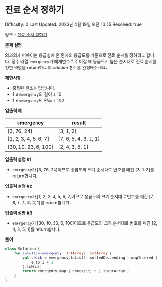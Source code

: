 # 진료 순서 정하기

Difficulty: 0
Last Updated: 2023년 4월 19일 오전 10:55
Resolved: true

링크 - [진료 순서 정하기](https://school.programmers.co.kr/learn/courses/30/lessons/120835)

**문제 설명**

외과의사 머쓱이는 응급실에 온 환자의 응급도를 기준으로 진료 순서를 정하려고 합니다. 정수 배열 `emergency`가 매개변수로 주어질 때 응급도가 높은 순서대로 진료 순서를 정한 배열을 return하도록 solution 함수를 완성해주세요.

**제한사항**

- 중복된 원소는 없습니다.
- 1 ≤ `emergency`의 길이 ≤ 10
- 1 ≤ `emergency`의 원소 ≤ 100

**입출력 예**

| emergency | result |
| --- | --- |
| [3, 76, 24] | [3, 1, 2] |
| [1, 2, 3, 4, 5, 6, 7] | [7, 6, 5, 4, 3, 2, 1] |
| [30, 10, 23, 6, 100] | [2, 4, 3, 5, 1] |

**입출력 설명 #1**

- `emergency`가 [3, 76, 24]이므로 응급도의 크기 순서대로 번호를 매긴 [3, 1, 2]를 return합니다.

**입출력 설명 #2**

- `emergency`가 [1, 2, 3, 4, 5, 6, 7]이므로 응급도의 크기 순서대로 번호를 매긴 [7, 6, 5, 4, 3, 2, 1]를 return합니다.

**입출력 설명 #3**

- `emergency`가 [30, 10, 23, 6, 100]이므로 응급도의 크기 순서대로 번호를 매긴 [2, 4, 3, 5, 1]를 return합니다.

**풀이**

```kotlin
class Solution {
    fun solution(emergency: IntArray): IntArray {
        val check = emergency.toList().sortedDescending().mapIndexed { i, e ->
            e to i + 1
        }.toMap()
        return emergency.map { check[it]!! }.toIntArray()
    }
}
```